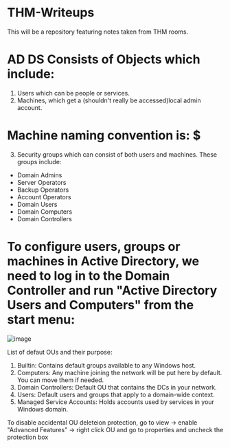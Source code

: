 # THM-Writeups
This will be a repository featuring notes taken from THM rooms. 


# AD DS Consists of Objects which include:
1. Users which can be people or services.
2. Machines, which get a (shouldn't really be accessed)local admin account.
# Machine naming convention is: <MACHINENAME>$
3. Security groups which can consist of both users and machines. These groups include:
- Domain Admins 
- Server Operators 
- Backup Operators 
- Account Operators 
- Domain Users
- Domain Computers 
- Domain Controllers 


# To configure users, groups or machines in Active Directory, we need to log in to the Domain Controller and run "Active Directory Users and Computers" from the start menu:

![image](https://user-images.githubusercontent.com/70596795/187562349-0344129e-6cff-4e44-ba80-66a659f68d4e.png)

List of defaut OUs and their purpose: 
1. Builtin: Contains default groups available to any Windows host.
2. Computers: Any machine joining the network will be put here by default. You can move them if needed.
3. Domain Controllers: Default OU that contains the DCs in your network.
4. Users: Default users and groups that apply to a domain-wide context.
5. Managed Service Accounts: Holds accounts used by services in your Windows domain.


To disable accidental OU deleteion protection, go to view -> enable "Advanced Features" -> right click OU and go to properties and uncheck the protection box
